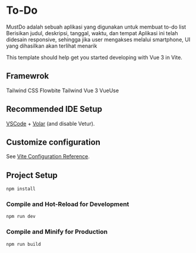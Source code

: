 # To-Do

MustDo adalah sebuah aplikasi yang digunakan untuk membuat to-do list
Berisikan judul, deskripsi, tanggal, waktu, dan tempat
Aplikasi ini telah didesain responsive, sehingga jika user mengakses melalui smartphone, UI yang dihasilkan akan terlihat menarik

This template should help get you started developing with Vue 3 in Vite.

## Framewrok

Tailwind CSS
Flowbite Tailwind
Vue 3
VueUse

## Recommended IDE Setup

[VSCode](https://code.visualstudio.com/) + [Volar](https://marketplace.visualstudio.com/items?itemName=Vue.volar) (and disable Vetur).

## Customize configuration

See [Vite Configuration Reference](https://vitejs.dev/config/).

## Project Setup

```sh
npm install
```

### Compile and Hot-Reload for Development

```sh
npm run dev
```

### Compile and Minify for Production

```sh
npm run build
```

